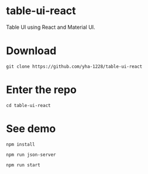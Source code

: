 # table-ui-react

Table UI using React and Material UI.

# Download

`git clone https://github.com/yha-1228/table-ui-react`

# Enter the repo

`cd table-ui-react`

# See demo

```npm install```

```npm run json-server```

```npm run start```
